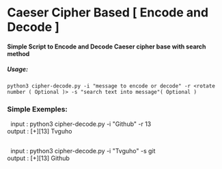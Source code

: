 # Caeser Cipher Based [ Encode and Decode ]
#### Simple Script to Encode and Decode Caeser cipher base with search method

##### Usage: 
    python3 cipher-decode.py -i "message to encode or decode" -r <rotate number ( Optional )> -s "search text into message"( Optional )

### Simple Exemples:
  &nbsp;&nbsp;input : python3 cipher-decode.py -i "Github" -r 13
 <br />
  output : [+][13] Tvguho

##

  &nbsp;&nbsp;input : python3 cipher-decode.py -i "Tvguho" -s git
 <br />
  output : [+][13] Github
